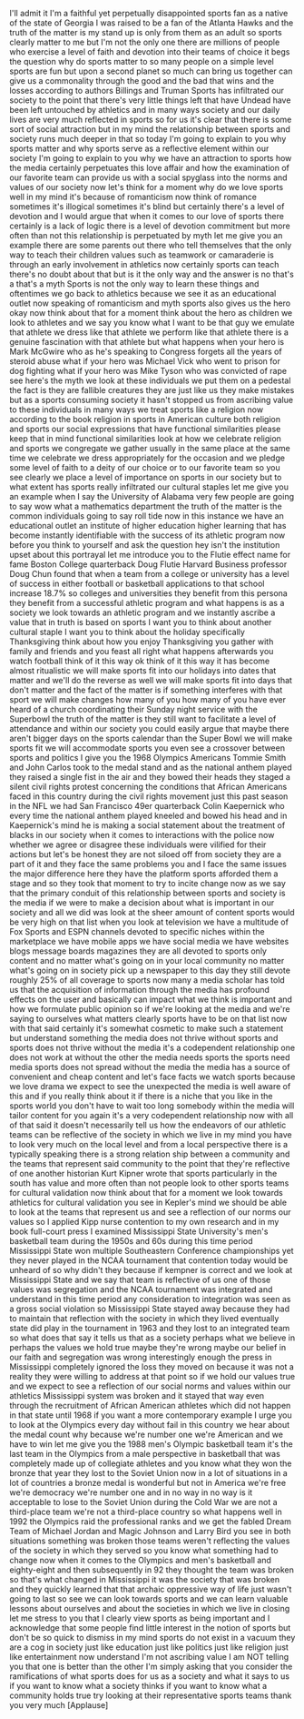 
I&#39;ll admit it I&#39;m a faithful yet
perpetually disappointed sports fan as a
native of the state of Georgia I was
raised to be a fan of the Atlanta Hawks
and the truth of the matter is my stand
up is only from them as an adult so
sports clearly matter to me but I&#39;m not
the only one there are millions of
people who exercise a level of faith and
devotion into their teams of choice it
begs the question why do sports matter
to so many people on a simple level
sports are fun but upon a second planet
so much can bring us together can give
us a commonality through the good and
the bad that wins and the losses
according to authors Billings and Truman
Sports has infiltrated our society to
the point that there&#39;s very little
things left that have Undead have been
left untouched by athletics and in many
ways society and our daily lives are
very much reflected in sports so for us
it&#39;s clear that there is some sort of
social attraction but in my mind the
relationship between sports and society
runs much deeper in that so today I&#39;m
going to explain to you why sports
matter and why sports serve as a
reflective element within our society
I&#39;m going to explain to you why we have
an attraction to sports how the media
certainly perpetuates this love affair
and how the examination of our favorite
team can provide us with a social
spyglass into the norms and values of
our society now let&#39;s think for a moment
why do we love sports well in my mind
it&#39;s because of romanticism now
think of romance sometimes it&#39;s
illogical sometimes it&#39;s blind but
certainly there&#39;s a level of devotion
and I would argue that when it comes to
our love of sports there certainly is a
lack of logic there is a level of
devotion commitment but more often than
not this relationship is perpetuated by
myth let me give you an example there
are some parents out there who tell
themselves that the only way to teach
their children values such as teamwork
or camaraderie is through an early
involvement in athletics now certainly
sports can teach there&#39;s no doubt about
that but is it the only way and the
answer is no that&#39;s a that&#39;s a myth
Sports is not the only way to learn
these things
and oftentimes we go back to athletics
because we see it as an educational
outlet now speaking of romanticism and
myth sports also gives us the hero okay
now think about that for a moment think
about the hero as children we look to
athletes and we say you know what I want
to be that guy we emulate that athlete
we dress like that athlete we perform
like that athlete there is a genuine
fascination with that athlete but what
happens when your hero is Mark McGwire
who as he&#39;s speaking to Congress forgets
all the years of steroid abuse what if
your hero was Michael Vick who went to
prison for dog fighting what if your
hero was Mike Tyson who was convicted of
rape see here&#39;s the myth we look at
these individuals we put them on a
pedestal the fact is they are fallible
creatures they are just like us they
make mistakes
but as a sports consuming society it
hasn&#39;t stopped us from ascribing value
to these individuals in many ways we
treat sports like a religion now
according to the book religion in sports
in American culture both religion and
sports our social expressions that have
functional similarities please keep that
in mind
functional similarities look at how we
celebrate religion and sports we
congregate we gather usually in the same
place at the same time we celebrate we
dress appropriately for the occasion and
we pledge some level of faith to a deity
of our choice or to our favorite team so
you see clearly we place a level of
importance on sports in our society but
to what extent has sports really
infiltrated our cultural staples let me
give you an example when I say the
University of Alabama very few people
are going to say wow what a mathematics
department
the truth of the matter is the common
individuals going to say roll tide now
in this instance we have an educational
outlet an institute of higher education
higher learning that has become
instantly identifiable with the success
of its athletic program now before you
think to yourself and ask the question
hey isn&#39;t the institution upset about
this portrayal let me introduce you to
the Flutie effect name for fame Boston
College quarterback Doug Flutie Harvard
Business professor Doug Chun found that
when a team from a college or university
has a level of success in either
football or basketball applications to
that school increase 18.7% so colleges
and universities they benefit from this
persona they benefit from a successful
athletic program and what happens is as
a society we look towards an athletic
program and we instantly ascribe a value
that in truth is based on sports I want
you to think about another cultural
staple I want you to think about the
holiday specifically Thanksgiving think
about how you enjoy Thanksgiving you
gather with family and friends and you
feast all right what happens afterwards
you watch football
think of it this way ok think of it this
way it has become almost ritualistic we
will make sports fit into our holidays
into dates that matter and we&#39;ll do the
reverse as well we will make sports fit
into days that don&#39;t matter and the fact
of the matter is if something interferes
with that sport we will make changes how
many of you how many of you have ever
heard of a church coordinating their
Sunday night service with the Superbowl
the truth of the matter is they still
want to facilitate a level of attendance
and within our society you could easily
argue that maybe there aren&#39;t bigger
days on the sports calendar than the
Super Bowl we will make sports fit we
will accommodate sports you even see a
crossover between sports and politics I
give you the 1968 Olympics Americans
Tommie Smith and John Carlos took to the
medal stand and as the national anthem
played they raised a single fist in the
air and they bowed their heads they
staged a silent civil rights protest
concerning the conditions that African
Americans faced in this country during
the civil rights movement just this past
season in the NFL
we had San Francisco 49er quarterback
Colin Kaepernick who every time the
national anthem played kneeled and bowed
his head and in Kaepernick&#39;s mind he is
making a social statement about the
treatment of blacks in our society when
it comes to interactions with the police
now whether we agree or disagree these
individuals were vilified for their
actions but let&#39;s be honest they are not
siloed off from society they are a part
of it and they face the same problems
you and I face the same issues the major
difference here they have the platform
sports afforded them a stage and so they
took that moment to try to incite change
now as we say that the primary conduit
of this relationship between sports and
society is the media if we were to make
a decision about what is important in
our society and all we did was look at
the sheer amount of content sports would
be very high on that list when you look
at television we have a multitude of Fox
Sports and ESPN channels devoted to
specific niches within the marketplace
we have mobile apps we have social media
we have websites blogs message boards
magazines they are all devoted to sports
only content and no matter what&#39;s going
on in your local community no matter
what&#39;s going on in society pick up a
newspaper to this day they still devote
roughly 25% of all coverage to sports
now many a media scholar has told us
that the acquisition of information
through the media has profound effects
on the user and basically can impact
what we think is important and how we
formulate public opinion so if we&#39;re
looking at the media and we&#39;re saying to
ourselves what matters
clearly sports have to be on that list
now with that said certainly it&#39;s
somewhat cosmetic to make such a
statement but understand something the
media does not thrive without sports and
sports does not thrive without the media
it&#39;s a codependent relationship one does
not work at without the other the media
needs sports the sports need media
sports does not spread without the media
the media has a source of convenient and
cheap content and let&#39;s face facts we
watch sports because we love drama we
expect to see the unexpected the media
is well aware of this and if you really
think about it if there is a niche that
you like in the sports world you don&#39;t
have to wait too long somebody within
the media will tailor content for you
again it&#39;s a very codependent
relationship now with all of that said
it doesn&#39;t necessarily tell us how the
endeavors of our athletic teams can be
reflective of the society in which we
live in my mind you have to look very
much on the local level and from a local
perspective there is a typically
speaking there is a strong relation
ship between a community and the teams
that represent said community to the
point that they&#39;re reflective of one
another
historian Kurt Kipner wrote that sports
particularly in the south has value and
more often than not people look to other
sports teams for cultural validation now
think about that for a moment
we look towards athletics for cultural
validation you see in Kepler&#39;s mind we
should be able to look at the teams that
represent us and see a reflection of our
norms our values so I applied Kipp nurse
contention to my own research and in my
book full-court press I examined
Mississippi State University&#39;s men&#39;s
basketball team during the 1950s and 60s
during this time period Mississippi
State won multiple Southeastern
Conference championships yet they never
played in the NCAA tournament that
contention today would be unheard of so
why didn&#39;t they
because if kempner is correct and we
look at Mississippi State and we say
that team is reflective of us one of
those values was segregation and the
NCAA tournament was integrated and
understand in this time period any
consideration to integration was seen as
a gross social violation so Mississippi
State stayed away because they had to
maintain that reflection with the
society in which they lived
eventually state did play in the
tournament in 1963 and they lost to an
integrated team so what does that say it
tells us that as a society perhaps what
we believe in perhaps the values we hold
true maybe they&#39;re wrong
maybe our belief in our faith and
segregation was wrong
interestingly enough the press in
Mississippi completely ignored the loss
they moved on because it was not a
reality they were willing to address at
that point so if we hold our values true
and we expect to see a reflection of our
social norms and values within our
athletics Mississippi system was broken
and it stayed that way even through the
recruitment of African American athletes
which did not happen in that state until
1968 if you want a more contemporary
example I urge you to look at the
Olympics every day without fail in this
country we hear about the medal count
why because we&#39;re number one we&#39;re
American and we have to win let me give
you the 1988 men&#39;s Olympic basketball
team it&#39;s the last team in the Olympics
from a male perspective in basketball
that was completely made up of
collegiate athletes and you know what
they won the bronze that year they lost
to the Soviet Union now in a lot of
situations in a lot of countries a
bronze medal is wonderful but not in
America we&#39;re free
we&#39;re democracy we&#39;re number one
and in no way in no way is it acceptable
to lose to the Soviet Union during the
Cold War we are not a third-place team
we&#39;re not a third-place country so what
happens well in 1992 the Olympics raid
the professional ranks and we get the
fabled Dream Team of Michael Jordan and
Magic Johnson and Larry Bird you see in
both situations something was broken
those teams weren&#39;t reflecting the
values of the society in which they
served so you know what something
had to change now when it comes to the
Olympics and men&#39;s basketball and
eighty-eight and then subsequently in 92
they thought the team was broken so
that&#39;s what changed in Mississippi it
was the society that was broken and they
quickly learned that that archaic
oppressive way of life just wasn&#39;t going
to last so see we can look towards
sports and we can learn valuable lessons
about ourselves and about the societies
in which we live in closing let me
stress to you that I clearly view sports
as being important and I acknowledge
that some people find little interest in
the notion of sports but don&#39;t be so
quick to dismiss in my mind sports do
not exist in a vacuum they are a cog in
society just like education just like
politics just like religion just like
entertainment now understand I&#39;m not
ascribing value I am NOT telling you
that one is better than the other I&#39;m
simply asking that you consider the
ramifications of what sports does for us
as a society and what it says to us if
you want to know what a society thinks
if you want to know what a community
holds true try looking at their
representative sports teams thank you
very much
[Applause]

